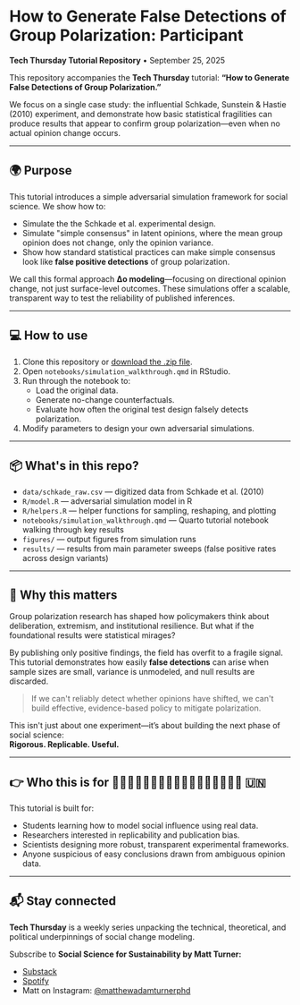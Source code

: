 # How to Generate False Detections of Group Polarization: Participant 
**Tech Thursday Tutorial Repository** • September 25, 2025

This repository accompanies the **Tech Thursday** tutorial:
**“How to Generate False Detections of Group Polarization.”**  

We focus on a single case study: the influential Schkade, Sunstein & Hastie (2010) experiment, and demonstrate how basic statistical fragilities can produce results that appear to confirm group polarization—even when no actual opinion change occurs.

---

## 🌍 Purpose

This tutorial introduces a simple adversarial simulation framework for social science. We show how to:

- Simulate the the Schkade et al. experimental design.
- Simulate "simple consensus" in latent opinions, where the mean group opinion does not change, only the opinion variance.
- Show how standard statistical practices can make simple consensus look like  **false positive detections** of group polarization.

We call this formal approach **Δo modeling**—focusing on directional opinion change, not just surface-level outcomes. These simulations offer a scalable, transparent way to test the reliability of published inferences.

---

## 💻 How to use

1. Clone this repository or [download the .zip file](https://github.com/SocSci-for-Sustainability/tech-thursday-2025-09-25/archive/refs/heads/main.zip).
2. Open `notebooks/simulation_walkthrough.qmd` in RStudio.
3. Run through the notebook to:
   - Load the original data.
   - Generate no-change counterfactuals.
   - Evaluate how often the original test design falsely detects polarization.
4. Modify parameters to design your own adversarial simulations.

---

## 📦 What's in this repo?

- `data/schkade_raw.csv` — digitized data from Schkade et al. (2010)  
- `R/model.R` — adversarial simulation model in R  
- `R/helpers.R` — helper functions for sampling, reshaping, and plotting  
- `notebooks/simulation_walkthrough.qmd` — Quarto tutorial notebook walking through key results  
- `figures/` — output figures from simulation runs  
- `results/` — results from main parameter sweeps (false positive rates across design variants)

---

## 🧠 Why this matters

Group polarization research has shaped how policymakers think about deliberation, extremism, and institutional resilience. But what if the foundational results were statistical mirages?

By publishing only positive findings, the field has overfit to a fragile signal. This tutorial demonstrates how easily **false detections** can arise when sample sizes are small, variance is unmodeled, and null results are discarded.

> If we can't reliably detect whether opinions have shifted, we can't build effective, evidence-based policy to mitigate polarization.

This isn't just about one experiment—it’s about building the next phase of social science:  
**Rigorous. Replicable. Useful.**

---

## 👉 Who this is for 👩🏽‍🔬🧑🏻‍💻🧕🏿👨🏼‍🏫👨🏾‍🔬🧑🏿‍💻 🇺🇳

This tutorial is built for:

- Students learning how to model social influence using real data.  
- Researchers interested in replicability and publication bias.  
- Scientists designing more robust, transparent experimental frameworks.  
- Anyone suspicious of easy conclusions drawn from ambiguous opinion data.


---

## 📬 Stay connected

**Tech Thursday** is a weekly series unpacking the technical, theoretical, and political underpinnings of social change modeling.

Subscribe to **Social Science for Sustainability by Matt Turner:**
- [Substack](https://matphd.substack.com)
- [Spotify](https://open.spotify.com/show/5qOFsK1ilbOnTA719uKacr?si=yNC3_eQWSYy3yz9g199ZDg)
- Matt on Instagram: [@matthewadamturnerphd](https://www.instagram.com/matthewadamturnerphd?igsh=ZGUzMzM3NWJiOQ==&utm_source=ig_contact_invite)
